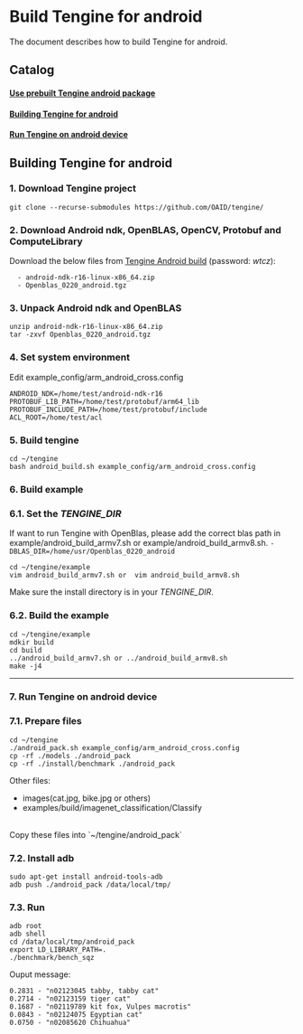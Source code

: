 # **Build Tengine for android**  
The document describes how to build Tengine for android.

## **Catalog**

#### [**Use prebuilt Tengine android package**](build_android.md#use-prebuilt-tengine-android-package-1)
#### [**Building Tengine for android**](build_android.md#building-tengine-for-android-1)
#### [**Run Tengine on android device**](build_android.md#run-tengine-on-android-device-1)

##  Building Tengine for android

### 1. Download Tengine project
```
git clone --recurse-submodules https://github.com/OAID/tengine/
```
### 2. Download Android ndk, OpenBLAS, OpenCV, Protobuf and ComputeLibrary

Download the below files from [Tengine Android build](https://pan.baidu.com/s/1-zsqxXXcZEXmCip-nQzcIw) (password: *wtcz*):
```
  - android-ndk-r16-linux-x86_64.zip
  - Openblas_0220_android.tgz
```
### 3. Unpack Android ndk and OpenBLAS
```
unzip android-ndk-r16-linux-x86_64.zip
tar -zxvf Openblas_0220_android.tgz
```
### 4. Set system environment
Edit example_config/arm_android_cross.config
```
ANDROID_NDK=/home/test/android-ndk-r16
PROTOBUF_LIB_PATH=/home/test/protobuf/arm64_lib
PROTOBUF_INCLUDE_PATH=/home/test/protobuf/include
ACL_ROOT=/home/test/acl
```

### 5. Build tengine
```
cd ~/tengine
bash android_build.sh example_config/arm_android_cross.config
```

### 6. Build example
### 6.1. Set the *TENGINE_DIR*
If want to run Tengine with OpenBlas, please add the correct blas path in example/android_build_armv7.sh or example/android_build_armv8.sh. `-DBLAS_DIR=/home/usr/Openblas_0220_android`
```
cd ~/tengine/example
vim android_build_armv7.sh or  vim android_build_armv8.sh
```
Make sure the install directory is in your *TENGINE_DIR*.

### 6.2. Build the example    
```
cd ~/tengine/example
mdkir build
cd build
../android_build_armv7.sh or ../android_build_armv8.sh
make -j4
```
---
### 7. Run Tengine on android device
### 7.1. Prepare files
```
cd ~/tengine
./android_pack.sh example_config/arm_android_cross.config
cp -rf ./models ./android_pack
cp -rf ./install/benchmark ./android_pack
```
Other files:
   - images(cat.jpg, bike.jpg or others)
   - examples/build/imagenet_classification/Classify 

<br />
Copy these files into `~/tengine/android_pack`

### 7.2. Install adb

```
sudo apt-get install android-tools-adb
adb push ./android_pack /data/local/tmp/
```

### 7.3. Run
```
adb root
adb shell
cd /data/local/tmp/android_pack
export LD_LIBRARY_PATH=.
./benchmark/bench_sqz
```
Ouput message:
```
0.2831 - "n02123045 tabby, tabby cat"
0.2714 - "n02123159 tiger cat"
0.1687 - "n02119789 kit fox, Vulpes macrotis"
0.0843 - "n02124075 Egyptian cat"
0.0750 - "n02085620 Chihuahua"
```

